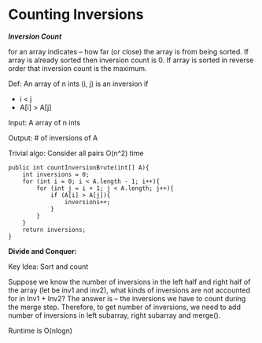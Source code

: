 # Counting Inversions

_**Inversion Count**_

for an array indicates – how far \(or close\) the array is from being sorted. If array is already sorted then inversion count is 0. If array is sorted in reverse order that inversion count is the maximum. 

Def: An array of n ints \(i, j\) is an inversion if

* i &lt; j
* A\[i\] &gt; A\[j\]

Input: A array of n ints

Output: \# of inversions of A

Trivial algo: Consider all pairs O\(n^2\) time

```
public int countInversionBrute(int[] A){
    int inversions = 0;
    for (int i = 0; i < A.length - 1; i++){
        for (int j = i + 1; j < A.length; j++){
            if (A[i] > A[j]){
                inversions++;
            }
        }
    }
    return inversions;
}
```

**Divide and Conquer:**

Key Idea: Sort and count

Suppose we know the number of inversions in the left half and right half of the array \(let be inv1 and inv2\), what kinds of inversions are not accounted for in Inv1 + Inv2? The answer is – the inversions we have to count during the merge step. Therefore, to get number of inversions, we need to add number of inversions in left subarray, right subarray and merge\(\).

Runtime is O\(nlogn\)

